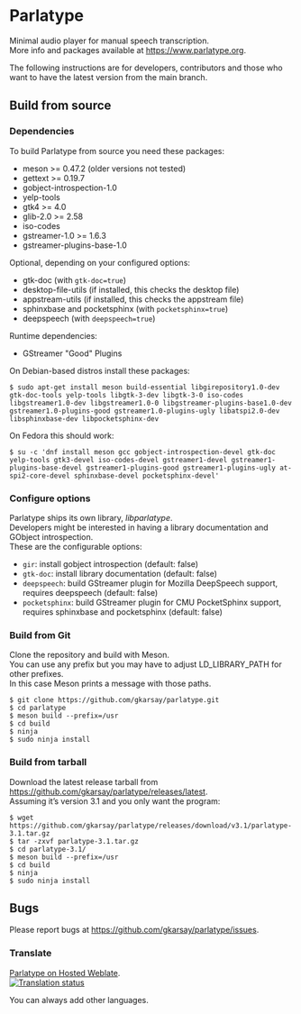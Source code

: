 # Parlatype

Minimal audio player for manual speech transcription. \
More info and packages available at https://www.parlatype.org.

The following instructions are for developers, contributors and those who want to have the latest version from the main branch.

## Build from source

### Dependencies

To build Parlatype from source you need these packages:
* meson >= 0.47.2 (older versions not tested)
* gettext >= 0.19.7
* gobject-introspection-1.0
* yelp-tools
* gtk4 >= 4.0
* glib-2.0 >= 2.58
* iso-codes
* gstreamer-1.0 >= 1.6.3
* gstreamer-plugins-base-1.0

Optional, depending on your configured options:
* gtk-doc (with `gtk-doc=true`)
* desktop-file-utils (if installed, this checks the desktop file)
* appstream-utils (if installed, this checks the appstream file)
* sphinxbase and pocketsphinx (with `pocketsphinx=true`)
* deepspeech (with `deepspeech=true`)

Runtime dependencies:
* GStreamer "Good" Plugins

On Debian-based distros install these packages:

```
$ sudo apt-get install meson build-essential libgirepository1.0-dev gtk-doc-tools yelp-tools libgtk-3-dev libgtk-3-0 iso-codes libgstreamer1.0-dev libgstreamer1.0-0 libgstreamer-plugins-base1.0-dev gstreamer1.0-plugins-good gstreamer1.0-plugins-ugly libatspi2.0-dev libsphinxbase-dev libpocketsphinx-dev
```
On Fedora this should work:

```
$ su -c 'dnf install meson gcc gobject-introspection-devel gtk-doc yelp-tools gtk3-devel iso-codes-devel gstreamer1-devel gstreamer1-plugins-base-devel gstreamer1-plugins-good gstreamer1-plugins-ugly at-spi2-core-devel sphinxbase-devel pocketsphinx-devel'
```

### Configure options

Parlatype ships its own library, _libparlatype_. \
Developers might be interested in having a library documentation and GObject introspection. \
These are the configurable options:

* `gir`: install gobject introspection (default: false)
* `gtk-doc`: install library documentation (default: false)
* `deepspeech`: build GStreamer plugin for Mozilla DeepSpeech support, requires deepspeech (default: false)
* `pocketsphinx`: build GStreamer plugin for CMU PocketSphinx support, requires sphinxbase and pocketsphinx (default: false)

### Build from Git
Clone the repository and build with Meson. \
You can use any prefix but you may have to adjust LD_LIBRARY_PATH for other prefixes. \
In this case Meson prints a message with those paths.
```
$ git clone https://github.com/gkarsay/parlatype.git
$ cd parlatype
$ meson build --prefix=/usr
$ cd build
$ ninja
$ sudo ninja install
```

### Build from tarball
Download the latest release tarball from https://github.com/gkarsay/parlatype/releases/latest. \
Assuming it’s version 3.1 and you only want the program:
```
$ wget https://github.com/gkarsay/parlatype/releases/download/v3.1/parlatype-3.1.tar.gz
$ tar -zxvf parlatype-3.1.tar.gz
$ cd parlatype-3.1/
$ meson build --prefix=/usr
$ cd build
$ ninja
$ sudo ninja install
```

## Bugs
Please report bugs at https://github.com/gkarsay/parlatype/issues.

### Translate
[Parlatype on Hosted Weblate](https://hosted.weblate.org/engage/parlatype/). \
[![Translation status](https://hosted.weblate.org/widgets/parlatype/-/multi-auto.svg)](https://hosted.weblate.org/engage/parlatype/?utm_source=widget)

You can always add other languages.
